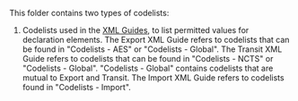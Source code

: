 This folder contains two types of codelists:

1. Codelists used in the [XML Guides](../XML%20Guides), to list permitted values for declaration elements. The Export XML Guide refers to codelists that can be found in "Codelists - AES" or "Codelists - Global". The Transit XML Guide refers to codelists that can be found in "Codelists - NCTS" or "Codelists - Global". "Codelists - Global" contains codelists that are mutual to Export and Transit. The Import XML Guide refers to codelists found in "Codelists - Import". 
